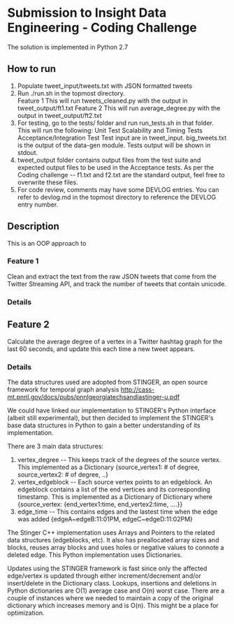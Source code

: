 Submission to Insight Data Engineering - Coding Challenge 
===========================================================

The solution is implemented in Python 2.7 

## How to run
1. Populate tweet_input/tweets.txt with JSON formatted tweets
2. Run ./run.sh in the topmost directory.  
	Feature 1 This will run tweets_cleaned.py with the output in tweet_output/ft1.txt
	Feature 2 This will run average_degree.py with the output in tweet_output/ft2.txt
3. For testing, go to the tests/ folder and run run_tests.sh in that folder.  This will run the following:
	Unit Test
	Scalability and Timing Tests
	Acceptance/Integration Test
   Test input are in tweet_input.  big_tweets.txt is the output of the data-gen module.
   Tests output will be shown in stdout.
4. tweet_output folder contains output files from the test suite and expected output files to be used in the Acceptance tests. As per the Coding challenge -- f1.txt and f2.txt are the standard output, feel free to overwrite these files.
5. For code review, comments may have some DEVLOG entries.  You can refer to devlog.md in the topmost directory to reference the DEVLOG entry number.

## Description

This is an OOP approach to 

### Feature 1

Clean and extract the text from the raw JSON tweets that come from the Twitter Streaming API, and track the number of tweets that contain unicode.

### Details



## Feature 2

Calculate the average degree of a vertex in a Twitter hashtag graph for the last 60 seconds, and update this each time a new tweet appears.

### Details

The data structures used are adopted from STINGER, an open source framework for temporal graph analysis
http://cass-mt.pnnl.gov/docs/pubs/pnnlgeorgiatechsandiastinger-u.pdf

We could have linked our implementation to STINGER's Python interface (albeit still experimental),
but then decided to implement the STINGER's base data structures in Python to gain a better understanding of its implementation.

There are 3 main data structures:
1. vertex_degree -- This keeps track of the degrees of the source vertex.  This implemented as a Dictionary {source_vertex1: # of degree, source_vertex2: # of degree, ..}
2. vertex_edgeblock -- Each source vertex points to an edgeblock.  An edgeblock contains a list of the end vertices and its corresponding timestamp.
This is implemented as a Dictionary of Dictionary where {source_vertex: {end_vertex1:time, end_vertex2:time, ....}}
3. edge_time -- This contains edges and the lastest time when the edge was added {edgeA~edgeB:11:01PM, edgeC~edgeD:11:02PM}

The Stinger C++ implementation uses Arrays and Pointers to the related data structures (edgeblocks, etc).  It also has preallocated array sizes and blocks, reuses array blocks and uses holes or negative values to connote a deleted edge.  This Python implementation uses Dictionaries.

Updates using the STINGER framework is fast since only the affected edge/vertex is updated through either increment/decrement and/or  insert/delete in the Dictionary class. Lookups, insertions and deletions in Python dictionaries are O(1) average case and O(n) worst case.  There are a couple of instances where we needed to maintain a copy of the original dictionary which increases memory and is O(n).  This might be a place for optimization. 

 
